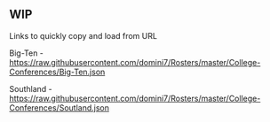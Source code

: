 ## WIP

Links to quickly copy and load from URL

Big-Ten - https://raw.githubusercontent.com/domini7/Rosters/master/College-Conferences/Big-Ten.json

Southland - https://raw.githubusercontent.com/domini7/Rosters/master/College-Conferences/Soutland.json